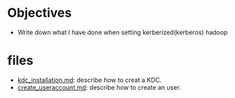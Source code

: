# Objectives
- Write down what I have done when setting kerberized(kerberos) hadoop

# files
- [kdc_installation.md](./kdc_installation.md): describe how to creat a KDC. 
- [create_useraccount.md](./create_useraccount.md): describe how to create an user. 
